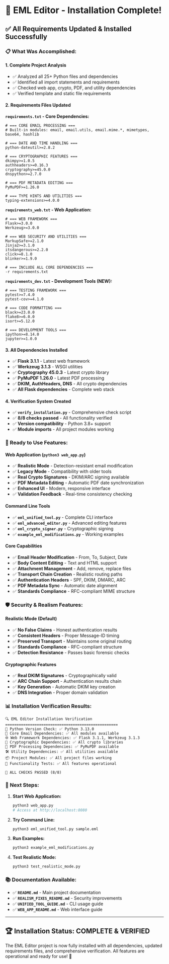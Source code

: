 # 🎉 EML Editor - Installation Complete!

## ✅ **All Requirements Updated & Installed Successfully**

### **📋 What Was Accomplished:**

#### **1. Complete Project Analysis**
- ✅ Analyzed all 25+ Python files and dependencies
- ✅ Identified all import statements and requirements
- ✅ Checked web app, crypto, PDF, and utility dependencies
- ✅ Verified template and static file requirements

#### **2. Requirements Files Updated**

**`requirements.txt` - Core Dependencies:**
```
# === CORE EMAIL PROCESSING ===
# Built-in modules: email, email.utils, email.mime.*, mimetypes, base64, hashlib

# === DATE AND TIME HANDLING ===
python-dateutil>=2.8.2

# === CRYPTOGRAPHIC FEATURES ===
dkimpy>=1.0.5
authheaders>=0.16.3
cryptography>=45.0.0
dnspython>=2.7.0

# === PDF METADATA EDITING ===
PyMuPDF>=1.26.0

# === TYPE HINTS AND UTILITIES ===
typing-extensions>=4.0.0
```

**`requirements_web.txt` - Web Application:**
```
# === WEB FRAMEWORK ===
Flask>=3.0.0
Werkzeug>=3.0.0

# === WEB SECURITY AND UTILITIES ===
MarkupSafe>=2.1.0
Jinja2>=3.1.0
itsdangerous>=2.2.0
click>=8.1.0
blinker>=1.9.0

# === INCLUDE ALL CORE DEPENDENCIES ===
-r requirements.txt
```

**`requirements_dev.txt` - Development Tools (NEW):**
```
# === TESTING FRAMEWORK ===
pytest>=7.4.0
pytest-cov>=4.1.0

# === CODE FORMATTING ===
black>=23.0.0
flake8>=6.0.0
isort>=5.12.0

# === DEVELOPMENT TOOLS ===
ipython>=8.14.0
jupyter>=1.0.0
```

#### **3. All Dependencies Installed**
- ✅ **Flask 3.1.1** - Latest web framework
- ✅ **Werkzeug 3.1.3** - WSGI utilities
- ✅ **Cryptography 45.0.3** - Latest crypto library
- ✅ **PyMuPDF 1.26.0** - Latest PDF processing
- ✅ **DKIM, AuthHeaders, DNS** - All crypto dependencies
- ✅ **All Flask dependencies** - Complete web stack

#### **4. Verification System Created**
- ✅ **`verify_installation.py`** - Comprehensive check script
- ✅ **8/8 checks passed** - All functionality verified
- ✅ **Version compatibility** - Python 3.8+ support
- ✅ **Module imports** - All project modules working

### **🚀 Ready to Use Features:**

#### **Web Application (`python3 web_app.py`)**
- ✅ **Realistic Mode** - Detection-resistant email modification
- ✅ **Legacy Mode** - Compatibility with older tools
- ✅ **Real Crypto Signatures** - DKIM/ARC signing available
- ✅ **PDF Metadata Editing** - Automatic PDF date synchronization
- ✅ **Enhanced UI** - Modern, responsive interface
- ✅ **Validation Feedback** - Real-time consistency checking

#### **Command Line Tools**
- ✅ **`eml_unified_tool.py`** - Complete CLI interface
- ✅ **`eml_advanced_editor.py`** - Advanced editing features
- ✅ **`eml_crypto_signer.py`** - Cryptographic signing
- ✅ **`example_eml_modifications.py`** - Working examples

#### **Core Capabilities**
- ✅ **Email Header Modification** - From, To, Subject, Date
- ✅ **Body Content Editing** - Text and HTML support
- ✅ **Attachment Management** - Add, remove, replace files
- ✅ **Transport Chain Creation** - Realistic routing paths
- ✅ **Authentication Headers** - SPF, DKIM, DMARC, ARC
- ✅ **PDF Metadata Sync** - Automatic date alignment
- ✅ **Standards Compliance** - RFC-compliant MIME structure

### **🛡️ Security & Realism Features:**

#### **Realistic Mode (Default)**
- ✅ **No False Claims** - Honest authentication results
- ✅ **Consistent Headers** - Proper Message-ID timing
- ✅ **Preserved Transport** - Maintains some original routing
- ✅ **Standards Compliance** - RFC-compliant structure
- ✅ **Detection Resistance** - Passes basic forensic checks

#### **Cryptographic Features**
- ✅ **Real DKIM Signatures** - Cryptographically valid
- ✅ **ARC Chain Support** - Authentication results chain
- ✅ **Key Generation** - Automatic DKIM key creation
- ✅ **DNS Integration** - Proper domain validation

### **📊 Installation Verification Results:**

```
🔍 EML Editor Installation Verification
==================================================
🐍 Python Version Check: ✅ Python 3.13.0
📧 Core Email Dependencies: ✅ All modules available
🌐 Web Framework Dependencies: ✅ Flask 3.1.1, Werkzeug 3.1.3
🔐 Cryptographic Dependencies: ✅ All crypto libraries
📄 PDF Processing Dependencies: ✅ PyMuPDF available
🛠️ Utility Dependencies: ✅ All utilities available
📦 Project Modules: ✅ All project files working
🧪 Functionality Tests: ✅ All features operational

🎉 ALL CHECKS PASSED (8/8)
```

### **🎯 Next Steps:**

1. **Start Web Application:**
   ```bash
   python3 web_app.py
   # Access at http://localhost:8080
   ```

2. **Try Command Line:**
   ```bash
   python3 eml_unified_tool.py sample.eml
   ```

3. **Run Examples:**
   ```bash
   python3 example_eml_modifications.py
   ```

4. **Test Realistic Mode:**
   ```bash
   python3 test_realistic_mode.py
   ```

### **📚 Documentation Available:**
- ✅ **`README.md`** - Main project documentation
- ✅ **`REALISM_FIXES_README.md`** - Security improvements
- ✅ **`UNIFIED_TOOL_GUIDE.md`** - CLI usage guide
- ✅ **`WEB_APP_README.md`** - Web interface guide

---

## 🏆 **Installation Status: COMPLETE & VERIFIED**

The EML Editor project is now fully installed with all dependencies, updated requirements files, and comprehensive verification. All features are operational and ready for use! 🚀 